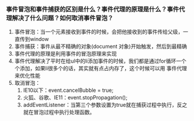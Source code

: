 ### 事件冒泡和事件捕获的区别是什么？事件代理的原理是什么？事件代理解决了什么问题？如何取消事件冒泡？

1. 事件冒泡：当一个元素接收到事件的时候，会把他接收到的事件传给父级，一直传到window 
2. 事件捕获：事件从最不精确的对象(document 对象)开始触发，然后到最精确
3. 事件代理的原理是利用事件的冒泡原理来实现
4. 事件代理解决了平时在给ul中的li添加事件的时候，我们都是通过for循环一个个添加，如果li很多个的话，其实就有点占内存了，这个时候可以用 事件代理来优化性能
5. 取消冒泡：
   1. IE10以下：event.cancelBubble = true;
   2. 火狐、谷歌、IE11：event.stopPropagation();
   3. addEventListener：当第三个参数设置为true就在捕获过程中执行，反之就在冒泡过程中执行处理函数。